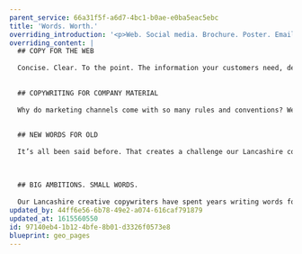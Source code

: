 ```yaml
---
parent_service: 66a31f5f-a6d7-4bc1-b0ae-e0ba5eac5ebc
title: 'Words. Worth.'
overriding_introduction: '<p>Web. Social media. Brochure. Poster. Email. Whatever channels you choose for your marketing, no matter how image based they are, the words still need to work. Sometimes, it just takes 3 short words to convince you to call. Sometimes there&rsquo;s a story to tell. Sometimes the devil&rsquo;s in the detail and the detail needs concise clarity. Our Lancashire copywriting services ensure your marketing uses words worth saying.</p>'
overriding_content: |
  ## COPY FOR THE WEB
  
  Concise. Clear. To the point. The information your customers need, delivered simply. Like this.
  
  
  ## COPYWRITING FOR COMPANY MATERIAL
  
  Why do marketing channels come with so many rules and conventions? Web copy needs few words. Poster headlines need no more than 14. For Twitter it’s just 280 characters. But for SEO copy the key is saying more in a bitesize, readable way. Whatever copywriting material your company needs, our Lancashire copywriters know how to say it.
  
  
  ## NEW WORDS FOR OLD
  
  It’s all been said before. That creates a challenge our Lancashire copywriters love more than any other: saying something new, or say something that’s been said before, but in a new way. So when you want to breathe new life into old messages (whilst sticking to your brand guidelines) set our Lancashire creative copywriting team to work.
  
  
  
  ## BIG AMBITIONS. SMALL WORDS.
  
  Our Lancashire creative copywriters have spent years writing words for organisations across the UK and globally. Sometimes they’re start-ups and SMEs. Sometimes they’re international brands. What connects them is the understanding that even the grandest ideas or the most complex information need explaining simply if they’re to make their mark. Talk to our copywriters now.
updated_by: 44ff6e56-6b78-49e2-a074-616caf791879
updated_at: 1615560550
id: 97140eb4-1b12-4bfe-8b01-d3326f0573e8
blueprint: geo_pages
---
```

